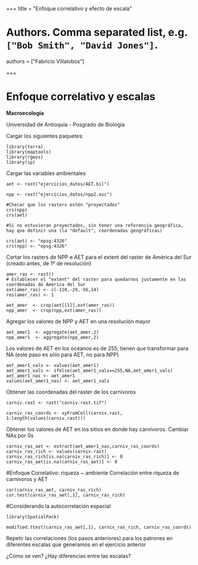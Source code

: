 +++
title = "Enfoque correlativo y efecto de escala"

# Authors. Comma separated list, e.g. `["Bob Smith", "David Jones"]`.
authors = ["Fabricio Villalobos"]

  
+++

# Enfoque correlativo y escalas

**Macroecología**

Universidad de Antioquia - Posgrado de Biología


Cargar los siguientes paquetes:
```{r eval=FALSE}
library(terra)
library(maptools)
library(rgeos)
library(sp)
```

Cargar las variables ambientales
```{r eval=FALSE} 
aet <- rast("ejercicios_datos/AET.bil")

npp <- rast("ejercicios_datos/npp2.asc")

#Checar que los rasters estén "proyectados"
crs(npp)
crs(aet)

#Si no estuvieran proyectados, sin tener una referencia geográfica, hay que definir una (la "default", coordenadas geográficas)

crs(aet) <- "epsg:4326"
crs(npp) <- "epsg:4326"
```

Cortar los rasters de NPP e AET para el extent del raster de América del Sur (creado antes, de 1º de resolución)
```{r eval=FALSE}
amer_ras <- rast()
# Establecer el "extent" del raster para quedarnos justamente en las coordenadas de América del Sur
ext(amer_ras) <- c(-110,-29,-56,14)
res(amer_ras) <- 1

aet_amer  <- crop(aet[[1]],ext(amer_ras))
npp_amer  <- crop(npp,ext(amer_ras))
```

Agregar los valores de NPP y AET en una resolución mayor
```{r eval=FALSE}
aet_amer1  <- aggregate(aet_amer,2)
npp_amer1  <- aggregate(npp_amer,2)
```

Los valores de AET en los océanos es de 255, tienen que transformar para NA (este paso es sólo para AET, no para NPP)
```{r eval=FALSE}
aet_amer1_vals <- values(aet_amer1)
aet_amer1_vals <- ifelse(aet_amer1_vals==255,NA,aet_amer1_vals)
aet_amer1_nas <- aet_amer1
values(aet_amer1_nas) <- aet_amer1_vals
```

Obtener las coordenadas del raster de los carnívoros
```{r eval=FALSE}
carniv.rast <- rast("carniv.rast.tif")

carniv_ras_coords <- xyFromCell(carniv.rast, 1:length(values(carniv.rast)))
```
Obtener los valores de AET en los sitios en donde hay carnívoros. Cambiar NAs por 0s
```{r eval=FALSE}
carniv_ras_aet <- extract(aet_amer1_nas,carniv_ras_coords)
carniv_ras_rich <- values(carniv.rast)
carniv_ras_rich[is.na(carniv_ras_rich)] <- 0
carniv_ras_aet[is.na(carniv_ras_aet)] <- 0
```

#Enfoque Correlativo: riqueza ~ ambiente
Correlación entre riqueza de carnívoros y AET
```{r eval=FALSE}
cor(carniv_ras_aet, carniv_ras_rich)
cor.test(carniv_ras_aet[,1], carniv_ras_rich)
```

#Considerando la autocorrelación espacial
```{r eval=FALSE}
library(SpatialPack)

modified.ttest(carniv_ras_aet[,1], carniv_ras_rich, carniv_ras_coords)

```

Repetir las correlaciones (los pasos anteriores) para los patrones en diferentes escalas que generamos en el ejercicio anterior

¿Cómo se ven? 
¿Hay diferencias entre las escalas?
